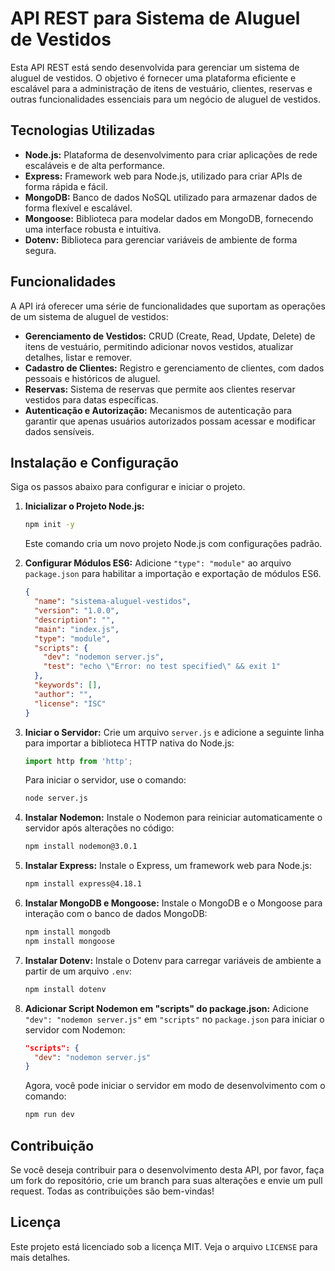 # API REST para Sistema de Aluguel de Vestidos

Esta API REST está sendo desenvolvida para gerenciar um sistema de aluguel de vestidos. O objetivo é fornecer uma plataforma eficiente e escalável para a administração de itens de vestuário, clientes, reservas e outras funcionalidades essenciais para um negócio de aluguel de vestidos.

## Tecnologias Utilizadas

- **Node.js:** Plataforma de desenvolvimento para criar aplicações de rede escaláveis e de alta performance.
- **Express:** Framework web para Node.js, utilizado para criar APIs de forma rápida e fácil.
- **MongoDB:** Banco de dados NoSQL utilizado para armazenar dados de forma flexível e escalável.
- **Mongoose:** Biblioteca para modelar dados em MongoDB, fornecendo uma interface robusta e intuitiva.
- **Dotenv:** Biblioteca para gerenciar variáveis de ambiente de forma segura.

## Funcionalidades

A API irá oferecer uma série de funcionalidades que suportam as operações de um sistema de aluguel de vestidos:

- **Gerenciamento de Vestidos:** CRUD (Create, Read, Update, Delete) de itens de vestuário, permitindo adicionar novos vestidos, atualizar detalhes, listar e remover.
- **Cadastro de Clientes:** Registro e gerenciamento de clientes, com dados pessoais e históricos de aluguel.
- **Reservas:** Sistema de reservas que permite aos clientes reservar vestidos para datas específicas.
- **Autenticação e Autorização:** Mecanismos de autenticação para garantir que apenas usuários autorizados possam acessar e modificar dados sensíveis.

## Instalação e Configuração

Siga os passos abaixo para configurar e iniciar o projeto.

1. **Inicializar o Projeto Node.js:**
    ```bash
    npm init -y
    ```
    Este comando cria um novo projeto Node.js com configurações padrão.

2. **Configurar Módulos ES6:**
    Adicione `"type": "module"` ao arquivo `package.json` para habilitar a importação e exportação de módulos ES6.
    ```json
    {
      "name": "sistema-aluguel-vestidos",
      "version": "1.0.0",
      "description": "",
      "main": "index.js",
      "type": "module",
      "scripts": {
        "dev": "nodemon server.js",
        "test": "echo \"Error: no test specified\" && exit 1"
      },
      "keywords": [],
      "author": "",
      "license": "ISC"
    }
    ```

3. **Iniciar o Servidor:**
    Crie um arquivo `server.js` e adicione a seguinte linha para importar a biblioteca HTTP nativa do Node.js:
    ```javascript
    import http from 'http';
    ```

    Para iniciar o servidor, use o comando:
    ```bash
    node server.js
    ```

4. **Instalar Nodemon:**
    Instale o Nodemon para reiniciar automaticamente o servidor após alterações no código:
    ```bash
    npm install nodemon@3.0.1
    ```

5. **Instalar Express:**
    Instale o Express, um framework web para Node.js:
    ```bash
    npm install express@4.18.1
    ```

6. **Instalar MongoDB e Mongoose:**
    Instale o MongoDB e o Mongoose para interação com o banco de dados MongoDB:
    ```bash
    npm install mongodb
    npm install mongoose
    ```

7. **Instalar Dotenv:**
    Instale o Dotenv para carregar variáveis de ambiente a partir de um arquivo `.env`:
    ```bash
    npm install dotenv
    ```

8. **Adicionar Script Nodemon em "scripts" do package.json:**
    Adicione `"dev": "nodemon server.js"` em `"scripts"` no `package.json` para iniciar o servidor com Nodemon:
    ```json
    "scripts": {
      "dev": "nodemon server.js"
    }
    ```

    Agora, você pode iniciar o servidor em modo de desenvolvimento com o comando:
    ```bash
    npm run dev
    ```

## Contribuição

Se você deseja contribuir para o desenvolvimento desta API, por favor, faça um fork do repositório, crie um branch para suas alterações e envie um pull request. Todas as contribuições são bem-vindas!

## Licença

Este projeto está licenciado sob a licença MIT. Veja o arquivo `LICENSE` para mais detalhes.
